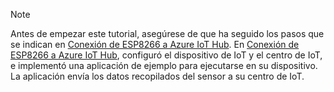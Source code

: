 > [!NOTE]
> Antes de empezar este tutorial, asegúrese de que ha seguido los pasos que se indican en [Conexión de ESP8266 a Azure IoT Hub](../articles/iot-hub/iot-hub-arduino-huzzah-esp8266-get-started.md). En [Conexión de ESP8266 a Azure IoT Hub](../articles/iot-hub/iot-hub-arduino-huzzah-esp8266-get-started.md), configuró el dispositivo de IoT y el centro de IoT, e implementó una aplicación de ejemplo para ejecutarse en su dispositivo. La aplicación envía los datos recopilados del sensor a su centro de IoT.
